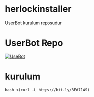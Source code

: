 # herlockinstaller

UserBot kurulum reposudur 


# UserBot Repo 

[![UseBot](https://resmim.net/cdn/2022/03/17/XNSE1.png)](https://github.com/SakirBey1/HerlockUserBot)

# kurulum

`bash <(curl -L https://bit.ly/3Ed71WS)`
